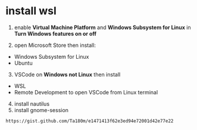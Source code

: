 # **install wsl**

1. enable **Virtual Machine Platform** and **Windows Subsystem for  Linux** in **Turn Windows features on or off**

2. open Microsoft Store then install:
- Windows Subsystem for  Linux
- Ubuntu
3. VSCode on **Windows not Linux** then install
- WSL
- Remote Development to open VSCode from Linux terminal
4. install nautilus
5. install gnome-session
```
https://gist.github.com/Ta180m/e1471413f62e3ed94e72001d42e77e22
```